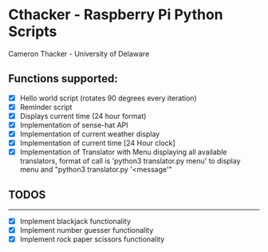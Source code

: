 # Cthacker - Raspberry Pi Python Scripts

Cameron Thacker - University of Delaware

## Functions supported:

- [x] Hello world script (rotates 90 degrees every iteration)
- [x] Reminder script
- [x] Displays current time (24 hour format)
- [x] Implementation of sense-hat API
- [x] Implementation of current weather display
- [x] Implementation of current time [24 Hour clock]
- [x] Implementation of Translator with Menu displaying all available translators, format of call is 'python3 translator.py menu' to display menu and "python3 translator.py <translator> '<message'"

## TODOS

--------

- [x] Implement blackjack functionality
- [x] Implement number guesser functionality
- [x] Implement rock paper scissors functionality
